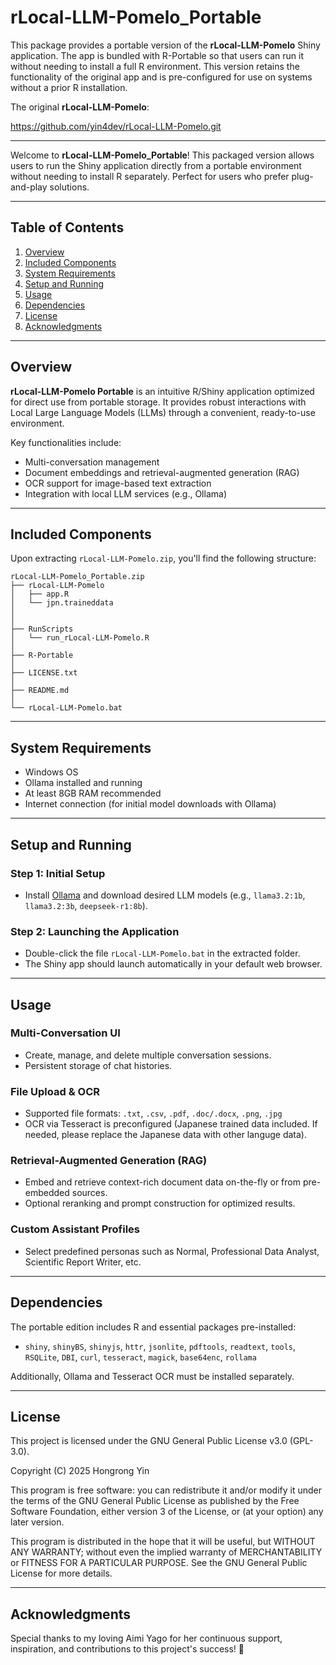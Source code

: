# rLocal-LLM-Pomelo_Portable
This package provides a portable version of the **rLocal-LLM-Pomelo** Shiny application. The app is bundled with R-Portable so that users can run it without needing to install a full R environment. This version retains the functionality of the original app and is pre-configured for use on systems without a prior R installation.

The original **rLocal-LLM-Pomelo**:

https://github.com/yin4dev/rLocal-LLM-Pomelo.git

---

Welcome to **rLocal-LLM-Pomelo_Portable**! This packaged version allows users to run the Shiny application directly from a portable environment without needing to install R separately. Perfect for users who prefer plug-and-play solutions.

---

## Table of Contents
1. [Overview](#overview)
2. [Included Components](#included-components)
3. [System Requirements](#system-requirements)
4. [Setup and Running](#setup-and-running)
5. [Usage](#usage)
6. [Dependencies](#dependencies)
7. [License](#license)
8. [Acknowledgments](#acknowledgments)

---

## Overview

**rLocal-LLM-Pomelo Portable** is an intuitive R/Shiny application optimized for direct use from portable storage. It provides robust interactions with Local Large Language Models (LLMs) through a convenient, ready-to-use environment.

Key functionalities include:

- Multi-conversation management
- Document embeddings and retrieval-augmented generation (RAG)
- OCR support for image-based text extraction
- Integration with local LLM services (e.g., Ollama)

---

## Included Components

Upon extracting `rLocal-LLM-Pomelo.zip`, you'll find the following structure:

```
rLocal-LLM-Pomelo_Portable.zip
├── rLocal-LLM-Pomelo
│   ├── app.R
│   └── jpn.traineddata
│       
│
├── RunScripts
│   └── run_rLocal-LLM-Pomelo.R
│
├── R-Portable
│
├── LICENSE.txt
│
├── README.md
│
└── rLocal-LLM-Pomelo.bat
```

---

## System Requirements

- Windows OS
- Ollama installed and running
- At least 8GB RAM recommended
- Internet connection (for initial model downloads with Ollama)

---

## Setup and Running

### Step 1: Initial Setup

- Install [Ollama](https://www.ollama.com/) and download desired LLM models (e.g., `llama3.2:1b`, `llama3.2:3b`, `deepseek-r1:8b`).

### Step 2: Launching the Application

- Double-click the file `rLocal-LLM-Pomelo.bat` in the extracted folder.
- The Shiny app should launch automatically in your default web browser.

---

## Usage

### Multi-Conversation UI

- Create, manage, and delete multiple conversation sessions.
- Persistent storage of chat histories.

### File Upload & OCR

- Supported file formats: `.txt`, `.csv`, `.pdf`, `.doc/.docx`, `.png`, `.jpg`
- OCR via Tesseract is preconfigured (Japanese trained data included. If needed, please replace the Japanese data with other languge data).

### Retrieval-Augmented Generation (RAG)

- Embed and retrieve context-rich document data on-the-fly or from pre-embedded sources.
- Optional reranking and prompt construction for optimized results.

### Custom Assistant Profiles

- Select predefined personas such as Normal, Professional Data Analyst, Scientific Report Writer, etc.

---

## Dependencies

The portable edition includes R and essential packages pre-installed:

- `shiny`, `shinyBS`, `shinyjs`, `httr`, `jsonlite`, `pdftools`, `readtext`, `tools`, `RSQLite`, `DBI`, `curl`, `tesseract`, `magick`, `base64enc`, `rollama`

Additionally, Ollama and Tesseract OCR must be installed separately.

---

## License

This project is licensed under the GNU General Public License v3.0 (GPL-3.0).

Copyright (C) 2025 Hongrong Yin

This program is free software: you can redistribute it and/or modify it under the terms of the GNU General Public License as published by the Free Software Foundation, either version 3 of the License, or (at your option) any later version.

This program is distributed in the hope that it will be useful, but WITHOUT ANY WARRANTY; without even the implied warranty of MERCHANTABILITY or FITNESS FOR A PARTICULAR PURPOSE. See the GNU General Public License for more details.

---

## Acknowledgments

Special thanks to my loving Aimi Yago for her continuous support, inspiration, and contributions to this project's success! 🎉

